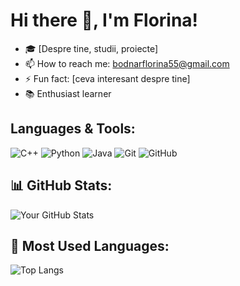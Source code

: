 # Hi there 👋, I'm Florina!

- 🎓 [Despre tine, studii, proiecte]
- 📫 How to reach me: bodnarflorina55@gmail.com
- ⚡ Fun fact: [ceva interesant despre tine]
- 📚 Enthusiast learner

## Languages & Tools:
![C++](https://img.shields.io/badge/-C++-00599C?style=flat-square&logo=c)
![Python](https://img.shields.io/badge/-Python-3776AB?style=flat-square&logo=python)
![Java](https://img.shields.io/badge/-Java-007396?style=flat-square&logo=java)
![Git](https://img.shields.io/badge/-Git-F05032?style=flat-square&logo=git)
![GitHub](https://img.shields.io/badge/-GitHub-181717?style=flat-square&logo=github)

## 📊 GitHub Stats:
![Your GitHub Stats](https://github-readme-stats.vercel.app/api?username=BodnarFlorina&show_icons=true&theme=dark)

## 🚀 Most Used Languages:
![Top Langs](https://github-readme-stats.vercel.app/api/top-langs/?username=BodnarFlorina&layout=compact&theme=dark)
